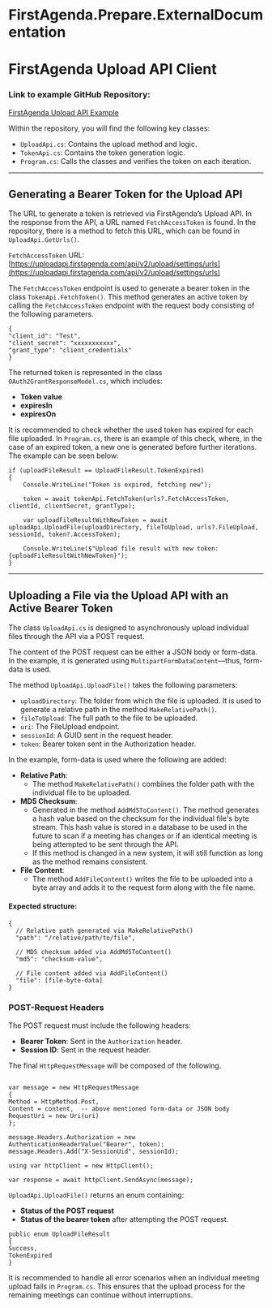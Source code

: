 # FirstAgenda.Prepare.ExternalDocumentation



# FirstAgenda Upload API Client

### Link to example GitHub Repository:
[FirstAgenda Upload API Example](https://github.com/FirstAgenda/FirstAgenda.Prepare.ExternalDocumentation/tree/4cab3f5a2c9c2bd429ed42c2248937066df6cb77/upload-api/UploadApiExample)

Within the repository, you will find the following key classes:
- `UploadApi.cs`: Contains the upload method and logic.
- `TokenApi.cs`: Contains the token generation logic.
- `Program.cs`: Calls the classes and verifies the token on each iteration.

---

## Generating a Bearer Token for the Upload API

The URL to generate a token is retrieved via FirstAgenda’s Upload API. In the response from the API, a URL named `FetchAccessToken` is found. In the repository, there is a method to fetch this URL, which can be found in `UploadApi.GetUrls()`.

`FetchAccessToken` URL: [https://uploadapi.firstagenda.com/api/v2/upload/settings/urls](https://uploadapi.firstagenda.com/api/v2/upload/settings/urls)

The `FetchAccessToken` endpoint is used to generate a bearer token in the class `TokenApi.FetchToken()`. This method generates an active token by calling the `FetchAccessToken` endpoint with the request body consisting of the following parameters.

```plaintext
{
"client_id": "Test",
"client_secret": "xxxxxxxxxxx",
"grant_type": "client_credentials"
}
```


The returned token is represented in the class `OAuth2GrantResponseModel.cs`, which includes:
- **Token value**
- **expiresIn**
- **expiresOn**

It is recommended to check whether the used token has expired for each file uploaded. In `Program.cs`, there is an example of this check, where, in the case of an expired token, a new one is generated before further iterations. The example can be seen below:


```plaintext
if (uploadFileResult == UploadFileResult.TokenExpired)
{
    Console.WriteLine("Token is expired, fetching new");

    token = await tokenApi.FetchToken(urls?.FetchAccessToken, clientId, clientSecret, grantType);

    var uploadFileResultWithNewToken = await uploadApi.UploadFile(uploadDirectory, fileToUpload, urls?.FileUpload, sessionId, token?.AccessToken);

    Console.WriteLine($"Upload file result with new token: {uploadFileResultWithNewToken}");
}
```

---

## Uploading a File via the Upload API with an Active Bearer Token

The class `UploadApi.cs` is designed to asynchronously upload individual files through the API via a POST request.

The content of the POST request can be either a JSON body or form-data. In the example, it is generated using `MultipartFormDataContent`—thus, form-data is used.

The method `UploadApi.UploadFile()` takes the following parameters:
- `uploadDirectory`: The folder from which the file is uploaded. It is used to generate a relative path in the method `MakeRelativePath()`.
- `fileToUpload`: The full path to the file to be uploaded.
- `uri`: The FileUpload endpoint.
- `sessionId`: A GUID sent in the request header.
- `token`: Bearer token sent in the Authorization header.

In the example, form-data is used where the following are added:
- **Relative Path**:
    - The method `MakeRelativePath()` combines the folder path with the individual file to be uploaded.
- **MD5 Checksum**:
    - Generated in the method `AddMd5ToContent()`. The method generates a hash value based on the checksum for the individual file's byte stream. This hash value is stored in a database to be used in the future to scan if a meeting has changes or if an identical meeting is being attempted to be sent through the API.
    - If this method is changed in a new system, it will still function as long as the method remains consistent.
- **File Content**:
    - The method `AddFileContent()` writes the file to be uploaded into a byte array and adds it to the request form along with the file name.

#### Expected structure:

```plaintext
{
  // Relative path generated via MakeRelativePath()
  "path": "/relative/path/to/file",
  
  // MD5 checksum added via AddMd5ToContent()
  "md5": "checksum-value",
  
  // File content added via AddFileContent()
  "file": [file-byte-data]
}
```


### POST-Request Headers

The POST request must include the following headers:
- **Bearer Token**: Sent in the `Authorization` header.
- **Session ID**: Sent in the request header.

The final `HttpRequestMessage` will be composed of the following.


```plaintext

var message = new HttpRequestMessage
{
Method = HttpMethod.Post,
Content = content,  -- above mentioned form-data or JSON body
RequestUri = new Uri(uri)
};

message.Headers.Authorization = new AuthenticationHeaderValue("Bearer", token);
message.Headers.Add("X-SessionUid", sessionId);

using var httpClient = new HttpClient();

var response = await httpClient.SendAsync(message);
```



`UploadApi.UploadFile()` returns an enum containing:
- **Status of the POST request**
- **Status of the bearer token** after attempting the POST request.

```plaintext
public enum UploadFileResult
{
Success,
TokenExpired
}
```


It is recommended to handle all error scenarios when an individual meeting upload fails in `Program.cs`. This ensures that the upload process for the remaining meetings can continue without interruptions.